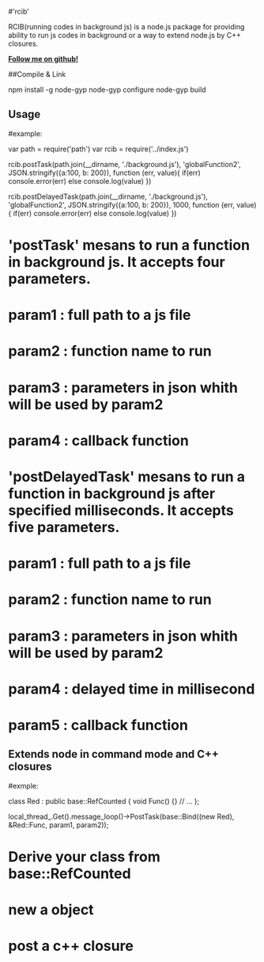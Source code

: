 #'rcib'

RCIB(running codes in background js) is a node.js package for providing ability to run js codes in background or a way to extend node.js by C++ closures.

**[Follow me on github!](https://github.com/classfellow/rcib)**


##Compile & Link

npm install -g node-gyp
node-gyp configure
node-gyp build


## Usage

#example:

var path = require('path')
var rcib = require('../index.js')

rcib.postTask(path.join(__dirname, './background.js'), 'globalFunction2', 
 JSON.stringify({a:100, b: 200}), function (err, value){
   if(err) console.error(err)
   else console.log(value)
})

rcib.postDelayedTask(path.join(__dirname, './background.js'), 'globalFunction2', 
  JSON.stringify({a:100, b: 200}), 1000, function (err, value){
    if(err) console.error(err)
    else console.log(value)
})

# 'postTask' mesans to run a function in background js. It accepts four parameters.
# param1 : full path to a js file
# param2 : function name to run
# param3 : parameters in json whith will be used by param2
# param4 : callback function 

# 'postDelayedTask' mesans to run a function in background js after specified milliseconds. It accepts five parameters.
# param1 : full path to a js file
# param2 : function name to run
# param3 : parameters in json whith will be used by param2
# param4 : delayed time in millisecond
# param5 : callback function


## Extends node in command mode and C++ closures

#exmple:

class Red : public base::RefCounted {
  void Func() {}
  // ...
};

local_thread_.Get().message_loop()->PostTask(base::Bind((new Red),
    &Red::Func, param1, param2));

# Derive your class from base::RefCounted
# new a object
# post a c++ closure 
